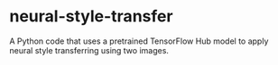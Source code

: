 # neural-style-transfer
A Python code that uses a pretrained TensorFlow Hub model to apply neural style transferring using two images.

